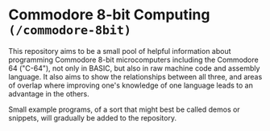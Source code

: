 # Commodore 8-bit Computing `(/commodore-8bit)`

This repository aims to be a small pool of helpful information about programming Commodore 8-bit microcomputers including the Commodore 64 ("C-64"), not only in BASIC, but also in raw machine code and assembly language. It also aims to show the relationships between all three, and areas of overlap where improving one's knowledge of one language leads to an advantage in the others.

Small example programs, of a sort that might best be called demos or snippets, will gradually be added to the repository.
